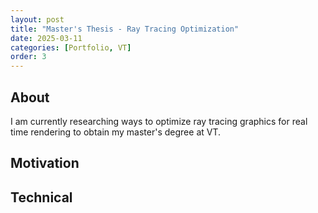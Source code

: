 ```yaml
---
layout: post
title: "Master's Thesis - Ray Tracing Optimization"
date: 2025-03-11
categories: [Portfolio, VT]
order: 3
---
```



## About
I am currently researching ways to optimize ray tracing graphics for real time rendering to obtain my master's degree at VT.

## Motivation

## Technical